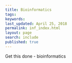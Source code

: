```yaml
---
title: Bioinformatics
tags:
keywords:
last_updated: April 25, 2018
permalink: inf_index.html
layout: page
search: include
published: true
---
```


Get this done - bioinformatics  
